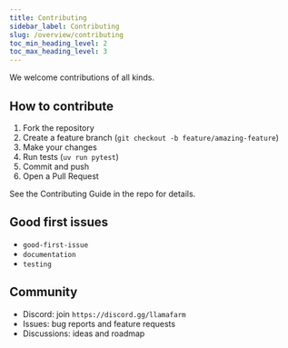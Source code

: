 ```yaml
---
title: Contributing
sidebar_label: Contributing
slug: /overview/contributing
toc_min_heading_level: 2
toc_max_heading_level: 3
---
```


We welcome contributions of all kinds.

## How to contribute

1. Fork the repository
2. Create a feature branch (`git checkout -b feature/amazing-feature`)
3. Make your changes
4. Run tests (`uv run pytest`)
5. Commit and push
6. Open a Pull Request

See the Contributing Guide in the repo for details.

## Good first issues

- `good-first-issue`
- `documentation`
- `testing`

## Community

- Discord: join `https://discord.gg/llamafarm`
- Issues: bug reports and feature requests
- Discussions: ideas and roadmap
